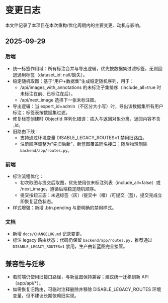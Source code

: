 # 变更日志

本文件记录了本项目在本次重构/优化周期内的主要变更、动机与影响。

## 2025-09-29

### 后端
- 统一标签作用域：所有标注合并与导出逻辑，优先按数据集过滤标签，无则回退通用标签（dataset_id: null/缺失）。
- 稳定随机取图：基于“用户+数据集”生成稳定随机序列，用于：
  - /api/images_with_annotations 的未标注子集排序（include_all=true 时未标注在前、已标注在后）。
  - /api/next_image 选择下一张未标注图。
- 导出逻辑：当 expert_id=admin（不区分大小写）时，导出该数据集所有用户标注；标签表按数据集过滤。
- 修复标签创建时 ObjectId 序列化错误：插入与返回对象分离，返回内容不含 _id。
- 旧路由下线：
  - 支持通过环境变量 DISABLE_LEGACY_ROUTES=1 禁用旧路由。
  - 注册顺序调整为“先旧后新”，新蓝图覆盖同名接口；随后物理删除 `backend/app/routes.py`。

### 前端
- 标注流程优化：
  - 初次取图与提交后取图，优先使用仅未标注列表（include_all=false）或 /next_image，遵循后端稳定随机顺序。
  - 提交按钮三态：未选标签（灰）/提交中（橙）/可提交（蓝），提交完成立即恢复蓝色状态。
- 样式增强：新增 .btn.pending 与更明确的禁用样式。

### 文档
- 新增 `docs/CHANGELOG.md` 记录变更。
- 标注 legacy 路由状态：代码仍保留 `backend/app/routes.py`，推荐通过 `DISABLE_LEGACY_ROUTES=1` 禁用，生产由新蓝图完全接管。

## 兼容性与迁移
- 若前端仍使用旧接口路径，与新蓝图保持兼容；建议统一迁移到新 API（app/api/*）。
- 如需恢复旧路由，可临时注释删除并移除 DISABLE_LEGACY_ROUTES 环境变量，但不建议长期依赖旧实现。

